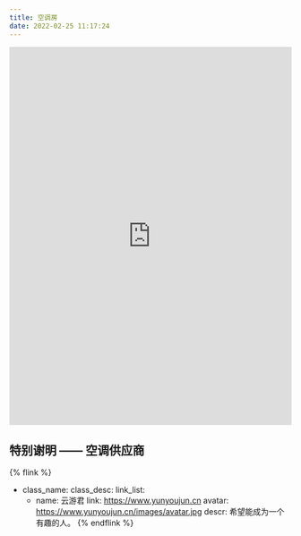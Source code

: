 ```yaml
---
title: 空调房
date: 2022-02-25 11:17:24
---
```


<iframe height="675" src="https://www.imcao.cn/iframe/air-conditioner/#/" border="0" frameborder="no" width="100%"></iframe>

## 特别谢明 —— 空调供应商

{% flink %}
- class_name:
  class_desc:
  link_list:
    - name: 云游君
      link: https://www.yunyoujun.cn
      avatar: https://www.yunyoujun.cn/images/avatar.jpg
      descr: 希望能成为一个有趣的人。
{% endflink %}
